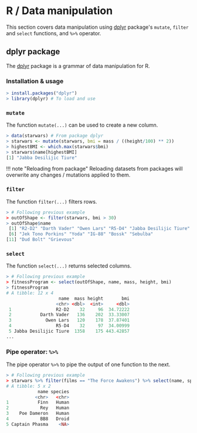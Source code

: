 # R / Data manipulation
This section covers data manipulation using [dplyr](https://cran.r-project.org/web/packages/dplyr/README.html) package's `mutate`, `filter` and `select` functions, and `%>%` operator.

## dplyr package
The [dplyr](https://cran.r-project.org/web/packages/dplyr/README.html) package is a grammar of data manipulation for R.

### Installation & usage
```r
> install.packages("dplyr")
> library(dplyr) # To load and use
```

### `mutate`
The function `mutate(...)` can be used to create a new column.

```r
> data(starwars) # From package dplyr
> starwars <- mutate(starwars, bmi = mass / ((height/100) ** 2))
> highestBMI <- which.max(starwars$bmi)
> starwars$name[highestBMI]
[1] "Jabba Desilijic Tiure"
```

!!! note "Reloading from package"
    Reloading datasets from packages will overwrite any changes / mutations applied to them.

### `filter`
The function `filter(...)` filters rows.

```r
> # Following previous example
> outOfShape <- filter(starwars, bmi > 30)
> outOfShape$name
 [1] "R2-D2" "Darth Vader" "Owen Lars" "R5-D4" "Jabba Desilijic Tiure"
 [6] "Jek Tono Porkins" "Yoda" "IG-88" "Bossk" "Sebulba"              
[11] "Dud Bolt" "Grievous"    
```

### `select`
The function `select(...)` returns selected columns.

```r
> # Following previous example
> fitnessProgram <- select(outOfShape, name, mass, height, bmi)
> fitnessProgram
# A tibble: 12 x 4
                    name  mass height       bmi
                   <chr> <dbl>  <int>     <dbl>
 1                 R2-D2    32     96  34.72222
 2           Darth Vader   136    202  33.33007
 3             Owen Lars   120    178  37.87401
 4                 R5-D4    32     97  34.00999
 5 Jabba Desilijic Tiure  1358    175 443.42857
...
```

### Pipe operator: `%>%`
The pipe operator `%>%` to pipe the output of one function to the next.

```r
> # Following previous example
> starwars %>% filter(films == "The Force Awakens") %>% select(name, species)
# A tibble: 5 x 2
            name species
           <chr>   <chr>
1           Finn   Human
2            Rey   Human
3    Poe Dameron   Human
4            BB8   Droid
5 Captain Phasma    <NA>
```
